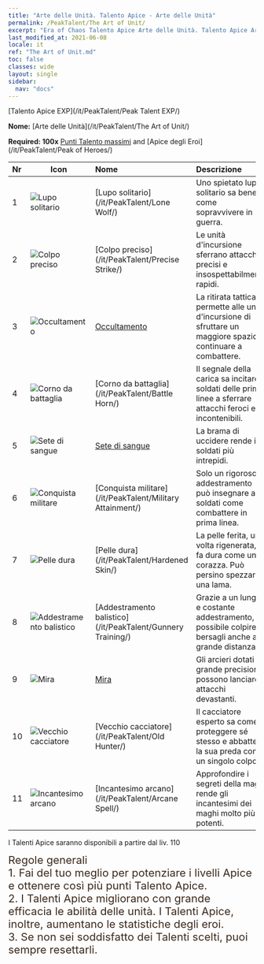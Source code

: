 ```yaml
---
title: "Arte delle Unità. Talento Apice - Arte delle Unità"
permalink: /PeakTalent/The Art of Unit/
excerpt: "Era of Chaos Talento Apice Arte delle Unità. Talento Apice Arte delle Unità. Arte delle Unità"
last_modified_at: 2021-06-08
locale: it
ref: "The Art of Unit.md"
toc: false
classes: wide
layout: single
sidebar:
  nav: "docs"
---
```


  [Talento Apice EXP](/it/PeakTalent/Peak Talent EXP/)

  **Nome:** [Arte delle Unità](/it/PeakTalent/The Art of Unit/)

  **Required: 100x** [Punti Talento massimi](/ItemsIT/con_934/) and [Apice degli Eroi](/it/PeakTalent/Peak of Heroes/)

  | Nr | Icon | Nome | Descrizione |
  |:---|------|:-----------|:-----------|
  | 1 | ![Lupo solitario](/images/pt/talent_2001.png) | [Lupo solitario](/it/PeakTalent/Lone Wolf/) | Uno spietato lupo solitario sa bene come sopravvivere in guerra. |
  | 2 | ![Colpo preciso](/images/pt/talent_2002.png) | [Colpo preciso](/it/PeakTalent/Precise Strike/) | Le unità d'incursione sferrano attacchi precisi e insospettabilmente rapidi. |
  | 3 | ![Occultamento](/images/pt/talent_2003.png) | [Occultamento](/it/PeakTalent/Concealment/) | La ritirata tattica permette alle unità d'incursione di sfruttare un maggiore spazio e continuare a combattere. |
  | 4 | ![Corno da battaglia](/images/pt/talent_2004.png) | [Corno da battaglia](/it/PeakTalent/Battle Horn/) | Il segnale della carica sa incitare i soldati delle prime linee a sferrare attacchi feroci e incontenibili. |
  | 5 | ![Sete di sangue](/images/pt/talent_2005.png) | [Sete di sangue](/it/PeakTalent/Bloodthirsty/) | La brama di uccidere rende i soldati più intrepidi. |
  | 6 | ![Conquista militare](/images/pt/talent_2006.png) | [Conquista militare](/it/PeakTalent/Military Attainment/) | Solo un rigoroso addestramento può insegnare ai soldati come combattere in prima linea. |
  | 7 | ![Pelle dura](/images/pt/talent_2007.png) | [Pelle dura](/it/PeakTalent/Hardened Skin/) | La pelle ferita, una volta rigenerata, si fa dura come una corazza. Può persino spezzare una lama. |
  | 8 | ![Addestramento balistico](/images/pt/talent_2008.png) | [Addestramento balistico](/it/PeakTalent/Gunnery Training/) | Grazie a un lungo e costante addestramento, è possibile colpire bersagli anche a grande distanza. |
  | 9 | ![Mira](/images/pt/talent_2009.png) | [Mira](/it/PeakTalent/Aiming/) | Gli arcieri dotati di grande precisione possono lanciare attacchi devastanti. |
  | 10 | ![Vecchio cacciatore](/images/pt/talent_2010.png) | [Vecchio cacciatore](/it/PeakTalent/Old Hunter/) | Il cacciatore esperto sa come proteggere sé stesso e abbattere la sua preda con un singolo colpo. |
  | 11 | ![Incantesimo arcano](/images/pt/talent_2011.png) | [Incantesimo arcano](/it/PeakTalent/Arcane Spell/) | Approfondire i segreti della magia rende gli incantesimi dei maghi molto più potenti. |



  I Talenti Apice saranno disponibili a partire dal liv. 110

  <span style="color: #3c2a1e;font-size:22px">Regole generali</span><br/><span style="color: #3c2a1e;font-size:22px">1. Fai del tuo meglio per potenziare i livelli Apice e ottenere così più punti Talento Apice. </span><br/><span style="color: #3c2a1e;font-size:22px">2. I Talenti Apice migliorano con grande efficacia le abilità delle unità. I Talenti Apice, inoltre, aumentano le statistiche degli eroi. </span><br/><span style="color: #3c2a1e;font-size:22px">3. Se non sei soddisfatto dei Talenti scelti, puoi sempre resettarli.</span><br/>

